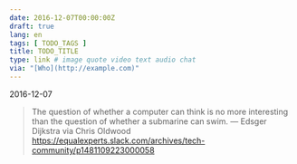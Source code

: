```yaml
---
date: 2016-12-07T00:00:00Z
draft: true
lang: en
tags: [ TODO_TAGS ]
title: TODO_TITLE
type: link # image quote video text audio chat
via: "[Who](http://example.com)"
---
```



2016-12-07
> The question of whether a computer can think is no more interesting than the question of whether a submarine can swim.
> — Edsger Dijkstra
via Chris Oldwood https://equalexperts.slack.com/archives/tech-community/p1481109223000058

